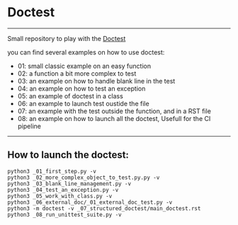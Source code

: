 # Doctest

-----
 Small repository to play with the [Doctest](https://docs.python.org/3/library/doctest.html)

you can find several examples on how to use doctest:

* 01: small classic example on an easy function
* 02: a function a bit more complex to test
* 03: an example on how to handle blank line in the test
* 04: an example on how to test an exception
* 05: an example of doctest in a class
* 06: an example to launch test oustide the file
* 07: an example with the test outside the function, and in a RST file
* 08: an example on how to launch all the doctest, Usefull for the CI pipeline

----- 
## How to launch the doctest: 

```shell
python3 _01_first_step.py -v
python3 _02_more_complex_object_to_test.py.py -v
python3 _03_blank_line_management.py -v
python3 _04_test_an_exception.py -v
python3 _05_work_with_class.py -v
python3 _06_external_doc/_01_external_doc_test.py -v 
python3 -m doctest -v _07_structured_doctest/main_doctest.rst
python3 _08_run_unittest_suite.py -v
```

